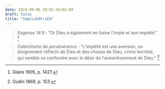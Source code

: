 ```yaml
---
date: 2024-09-06 20:02:56+02:00
draft: false
title: "Impi\xE9t\xE9"
---
```





> *Sagesse 14:9* : "Or Dieu a également en haine l'impie et son impiété." [^1]

[^1]: Glaire 1905, p. 1427.

> *Catéchisme de persévérance* : "L'impiété est une aversion, un éloignement réfléchi de Dieu et des choses de Dieu, crime horrible, qui semble se confondre avec le désir de l'anéantissement de Dieu." [^2]

[^2]: Oudin 1869, p. 153. 
